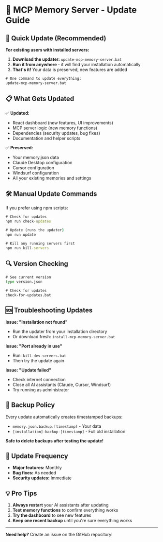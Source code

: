 # 🔄 MCP Memory Server - Update Guide

## 🚀 Quick Update (Recommended)

**For existing users with installed servers:**

1. **Download the updater:** `update-mcp-memory-server.bat`
2. **Run it from anywhere** - it will find your installation automatically
3. **That's it!** Your data is preserved, new features are added

```cmd
# One command to update everything:
update-mcp-memory-server.bat
```

## 📋 What Gets Updated

✅ **Updated:**
- React dashboard (new features, UI improvements)
- MCP server logic (new memory functions)  
- Dependencies (security updates, bug fixes)
- Documentation and helper scripts

✅ **Preserved:**
- Your memory.json data
- Claude Desktop configuration
- Cursor configuration  
- Windsurf configuration
- All your existing memories and settings

## 🛠️ Manual Update Commands

If you prefer using npm scripts:

```cmd
# Check for updates
npm run check-updates

# Update (runs the updater)
npm run update

# Kill any running servers first
npm run kill-servers
```

## 🔍 Version Checking

```cmd
# See current version
type version.json

# Check for updates
check-for-updates.bat
```

## 🆘 Troubleshooting Updates

**Issue: "Installation not found"**
- Run the updater from your installation directory
- Or download fresh: `install-mcp-memory-server.bat`

**Issue: "Port already in use"**  
- Run: `kill-dev-servers.bat`
- Then try the update again

**Issue: "Update failed"**
- Check internet connection
- Close all AI assistants (Claude, Cursor, Windsurf)
- Try running as administrator

## 📁 Backup Policy

Every update automatically creates timestamped backups:
- `memory.json.backup.[timestamp]` - Your data
- `[installation]-backup-[timestamp]` - Full old installation

**Safe to delete backups after testing the update!**

## 🔄 Update Frequency

- **Major features:** Monthly
- **Bug fixes:** As needed  
- **Security updates:** Immediate

## 💡 Pro Tips

1. **Always restart** your AI assistants after updating
2. **Test memory functions** to confirm everything works
3. **Try the dashboard** to see new features
4. **Keep one recent backup** until you're sure everything works

---

**Need help?** Create an issue on the GitHub repository!